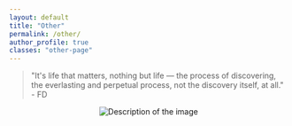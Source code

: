 ```yaml
---
layout: default
title: "Other"
permalink: /other/
author_profile: true
classes: "other-page" 
---
```


<div class="quote">
  <blockquote>
    <p>"It's life that matters, nothing but life — the process of discovering, the everlasting and perpetual process, not the discovery itself, at all." - FD</p>
  </blockquote>
</div>

<div style="text-align: center;">
  <img src="https://gabrieleletta97.github.io/gabriele_letta.github.io/images/idiotic.jpeg" alt="Description of the image" style="max-width: 100%; height: auto;">
</div>

